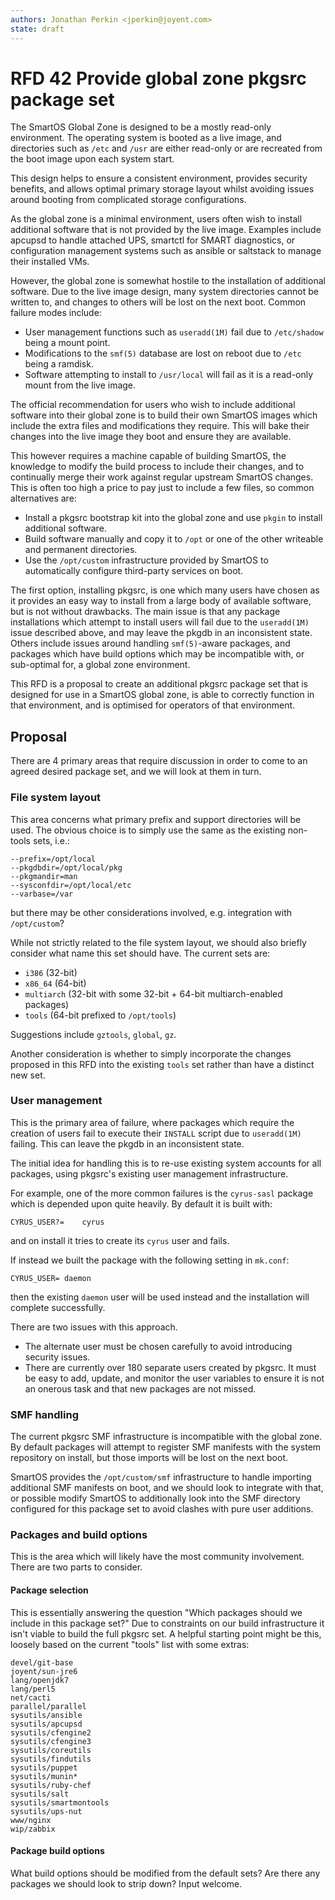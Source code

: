 ```yaml
---
authors: Jonathan Perkin <jperkin@joyent.com>
state: draft
---
```


<!--
    This Source Code Form is subject to the terms of the Mozilla Public
    License, v. 2.0. If a copy of the MPL was not distributed with this
    file, You can obtain one at http://mozilla.org/MPL/2.0/.
-->

<!--
    Copyright 2016 Joyent, Inc.
-->

# RFD 42 Provide global zone pkgsrc package set

The SmartOS Global Zone is designed to be a mostly read-only environment.  The
operating system is booted as a live image, and directories such as `/etc` and
`/usr` are either read-only or are recreated from the boot image upon each
system start.

This design helps to ensure a consistent environment, provides security
benefits, and allows optimal primary storage layout whilst avoiding issues
around booting from complicated storage configurations.

As the global zone is a minimal environment, users often wish to install
additional software that is not provided by the live image.  Examples include
apcupsd to handle attached UPS, smartctl for SMART diagnostics, or
configuration management systems such as ansible or saltstack to manage their
installed VMs.

However, the global zone is somewhat hostile to the installation of additional
software.  Due to the live image design, many system directories cannot be
written to, and changes to others will be lost on the next boot.  Common
failure modes include:

* User management functions such as `useradd(1M)` fail due to `/etc/shadow`
  being a mount point.
* Modifications to the `smf(5)` database are lost on reboot due to `/etc` being
  a ramdisk.
* Software attempting to install to `/usr/local` will fail as it is a read-only
  mount from the live image.

The official recommendation for users who wish to include additional software
into their global zone is to build their own SmartOS images which include the
extra files and modifications they require.  This will bake their changes into
the live image they boot and ensure they are available.

This however requires a machine capable of building SmartOS, the knowledge to
modify the build process to include their changes, and to continually merge
their work against regular upstream SmartOS changes.  This is often too high a
price to pay just to include a few files, so common alternatives are:

* Install a pkgsrc bootstrap kit into the global zone and use `pkgin` to
  install additional software.
* Build software manually and copy it to `/opt` or one of the other writeable
  and permanent directories.
* Use the `/opt/custom` infrastructure provided by SmartOS to automatically
  configure third-party services on boot.

The first option, installing pkgsrc, is one which many users have chosen as it
provides an easy way to install from a large body of available software, but is
not without drawbacks.  The main issue is that any package installations which
attempt to install users will fail due to the `useradd(1M)` issue described
above, and may leave the pkgdb in an inconsistent state.  Others include issues
around handling `smf(5)`-aware packages, and packages which have build options
which may be incompatible with, or sub-optimal for, a global zone environment.

This RFD is a proposal to create an additional pkgsrc package set that is
designed for use in a SmartOS global zone, is able to correctly function in
that environment, and is optimised for operators of that environment.

## Proposal

There are 4 primary areas that require discussion in order to come to an agreed
desired package set, and we will look at them in turn.

### File system layout

This area concerns what primary prefix and support directories will be used.
The obvious choice is to simply use the same as the existing non-tools sets,
i.e.:

```
--prefix=/opt/local
--pkgdbdir=/opt/local/pkg
--pkgmandir=man
--sysconfdir=/opt/local/etc
--varbase=/var
```

but there may be other considerations involved, e.g. integration with
`/opt/custom`?

While not strictly related to the file system layout, we should also briefly
consider what name this set should have.  The current sets are:

* `i386` (32-bit)
* `x86_64` (64-bit)
* `multiarch` (32-bit with some 32-bit + 64-bit multiarch-enabled packages)
* `tools` (64-bit prefixed to `/opt/tools`)

Suggestions include `gztools`, `global`, `gz`.

Another consideration is whether to simply incorporate the changes proposed in
this RFD into the existing `tools` set rather than have a distinct new set.

### User management

This is the primary area of failure, where packages which require the creation
of users fail to execute their `INSTALL` script due to `useradd(1M)` failing.
This can leave the pkgdb in an inconsistent state.

The initial idea for handling this is to re-use existing system accounts for
all packages, using pkgsrc's existing user management infrastructure.

For example, one of the more common failures is the `cyrus-sasl` package which
is depended upon quite heavily.  By default it is built with:

```
CYRUS_USER?=	cyrus
```

and on install it tries to create its `cyrus` user and fails.

If instead we built the package with the following setting in `mk.conf`:

```
CYRUS_USER=	daemon
```

then the existing `daemon` user will be used instead and the installation will
complete successfully.

There are two issues with this approach.

* The alternate user must be chosen carefully to avoid introducing security
  issues.
* There are currently over 180 separate users created by pkgsrc.  It must be
  easy to add, update, and monitor the user variables to ensure it is not an
  onerous task and that new packages are not missed.

### SMF handling

The current pkgsrc SMF infrastructure is incompatible with the global zone.  By
default packages will attempt to register SMF manifests with the system
repository on install, but those imports will be lost on the next boot.

SmartOS provides the `/opt/custom/smf` infrastructure to handle importing
additional SMF manifests on boot, and we should look to integrate with that, or
possible modify SmartOS to additionally look into the SMF directory configured
for this package set to avoid clashes with pure user additions.

### Packages and build options

This is the area which will likely have the most community involvement.  There
are two parts to consider.

#### Package selection

This is essentially answering the question "Which packages should we include in
this package set?"  Due to constraints on our build infrastructure it isn't
viable to build the full pkgsrc set.  A helpful starting point might be this,
loosely based on the current "tools" list with some extras:

```
devel/git-base
joyent/sun-jre6
lang/openjdk7
lang/perl5
net/cacti
parallel/parallel
sysutils/ansible
sysutils/apcupsd
sysutils/cfengine2
sysutils/cfengine3
sysutils/coreutils
sysutils/findutils
sysutils/puppet
sysutils/munin*
sysutils/ruby-chef
sysutils/salt
sysutils/smartmontools
sysutils/ups-nut
www/nginx
wip/zabbix
```

#### Package build options

What build options should be modified from the default sets?  Are there any
packages we should look to strip down?  Input welcome.
